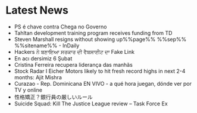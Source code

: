 # Latest News
-  PS é chave contra Chega no Governo
-  Tahltan development training program receives funding from TD
-  Steven Marshall resigns without showing up%%page%% %%sep%% %%sitename%% - InDaily
-  Hackers ਨੇ ਬਣਾਇਆ ਸਰਕਾਰ ਦੀ ਵੈਬਸਾਈਟ ਦਾ Fake Link
-  En acı dersimiz 6 Şubat
-  Cristina Ferreira recupera liderança das manhãs
-  Stock Radar I Eicher Motors likely to hit fresh record highs in next 2-4 months: Ajit Mishra
-  Curazao - Rep. Dominicana EN VIVO - a qué hora juegan, dónde ver por TV y online
-  性格矯正？銀行員の厳しいルール
-  Suicide Squad: Kill The Justice League review – Task Force Ex
